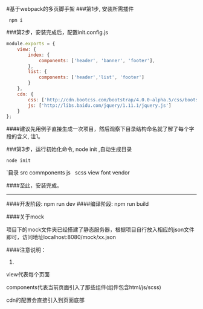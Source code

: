 #基于webpack的多页脚手架
###第1步, 安装所需插件  

     npm i    

###第2步，安装完成后，配置init.config.js

```javascript
module.exports = {
	view: {
	    index: {
	        components: ['header', 'banner', 'footer'],
	    },
	    list: {
	        components: ['header','list', 'footer']
	    }		
	},
	cdn: {
		css: ['http://cdn.bootcss.com/bootstrap/4.0.0-alpha.5/css/bootstrap.css'],
		js: ['http://libs.baidu.com/jquery/1.11.1/jquery.js']
	}
};
```

####建议先用例子直接生成一次项目，然后观察下目录结构命名就了解了每个字段的含义, 注1。
 


###第3步，运行初始化命令, node init ,自动生成目录

```   
node init

```    
`目录
src
    commponents
    js
    scss
    view
    font
    vendor



####至此，安装完成。   


---


####开发阶段: npm run dev
####编译阶段: npm run build  

####关于mock   

项目下的mock文件夹已经搭建了静态服务器，根据项目自行放入相应的json文件即可，访问地址localhost:8080/mock/xx.json   

####注意说明：

1.
view代表每个页面   

components代表当前页面引入了那些组件(组件包含html/js/scss)   

cdn的配置会直接引入到页面底部   
